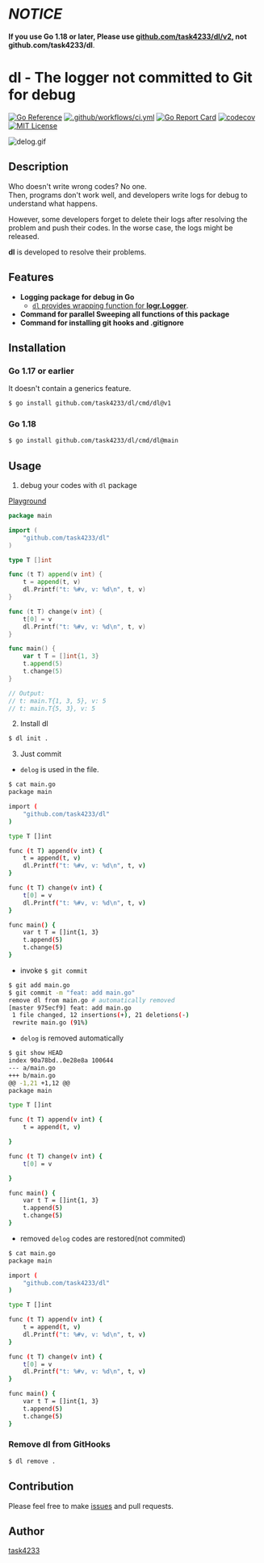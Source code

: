 # *NOTICE*
**If you use Go 1.18 or later, Please use [github.com/task4233/dl/v2](https://pkg.go.dev/github.com/task4233/dl/v2), not github.com/task4233/dl**.

dl - The logger not committed to Git for debug
======

[![Go Reference](https://pkg.go.dev/badge/github.com/task4233/dl.svg)](https://pkg.go.dev/github.com/task4233/dl)
[![.github/workflows/ci.yml](https://github.com/task4233/dl/actions/workflows/ci.yml/badge.svg)](https://github.com/task4233/dl/actions/workflows/ci.yml)
[![Go Report Card](https://goreportcard.com/badge/github.com/task4233/dl)](https://goreportcard.com/report/github.com/task4233/dl)
[![codecov](https://codecov.io/gh/task4233/dl/branch/main/graph/badge.svg?token=xrhysp4Tzf)](https://codecov.io/gh/task4233/dl)
[![MIT License](http://img.shields.io/badge/license-MIT-blue.svg?style=flat)](LICENSE)


![delog.gif](https://user-images.githubusercontent.com/29667656/159164178-f72aede7-f825-438a-add6-aa3deedf8c4c.gif)

## Description
Who doesn't write wrong codes? No one.  
Then, programs don't work well, and developers write logs for debug to understand what happens.

However, some developers forget to delete their logs after resolving the problem and push their codes. In the worse case, the logs might be released.

**dl** is developed to resolve their problems.

## Features
- **Logging package for debug in Go**
  - [`dl` provides wrapping function for **logr.Logger**](https://pkg.go.dev/github.com/task4233/dl#NewLogger).
- **Command for parallel Sweeping all functions of this package**
- **Command for installing git hooks and .gitignore**

## Installation
### Go 1.17 or earlier
It doesn't contain a generics feature.

```bash
$ go install github.com/task4233/dl/cmd/dl@v1
```

### Go 1.18

```bash
$ go install github.com/task4233/dl/cmd/dl@main
```

## Usage

1. debug your codes with `dl` package

[Playground](https://go.dev/play/p/PWJAD4tvLLS)
```go
package main

import (
	"github.com/task4233/dl"
)

type T []int

func (t T) append(v int) {
	t = append(t, v)
	dl.Printf("t: %#v, v: %d\n", t, v)
}

func (t T) change(v int) {
	t[0] = v
	dl.Printf("t: %#v, v: %d\n", t, v)
}

func main() {
	var t T = []int{1, 3}
	t.append(5)
	t.change(5)
}

// Output:
// t: main.T{1, 3, 5}, v: 5
// t: main.T{5, 3}, v: 5
```

2. Install dl

```bash
$ dl init .
```

3. Just commit

- `delog` is used in the file.

```bash
$ cat main.go 
package main

import (
	"github.com/task4233/dl"
)

type T []int

func (t T) append(v int) {
	t = append(t, v)
	dl.Printf("t: %#v, v: %d\n", t, v)
}

func (t T) change(v int) {
	t[0] = v
	dl.Printf("t: %#v, v: %d\n", t, v)
}

func main() {
	var t T = []int{1, 3}
	t.append(5)
	t.change(5)
}

```

- invoke `$ git commit`

```bash
$ git add main.go
$ git commit -m "feat: add main.go"
remove dl from main.go # automatically removed
[master 975ecf9] feat: add main.go
 1 file changed, 12 insertions(+), 21 deletions(-)
 rewrite main.go (91%)
```

- `delog` is removed automatically

```bash
$ git show HEAD
index 90a78bd..0e28e8a 100644
--- a/main.go
+++ b/main.go
@@ -1,21 +1,12 @@
package main

type T []int

func (t T) append(v int) {
	t = append(t, v)

}

func (t T) change(v int) {
	t[0] = v

}

func main() {
	var t T = []int{1, 3}
	t.append(5)
	t.change(5)
}
```

- removed `delog` codes are restored(not commited)

```bash
$ cat main.go 
package main

import (
	"github.com/task4233/dl"
)

type T []int

func (t T) append(v int) {
	t = append(t, v)
	dl.Printf("t: %#v, v: %d\n", t, v)
}

func (t T) change(v int) {
	t[0] = v
	dl.Printf("t: %#v, v: %d\n", t, v)
}

func main() {
	var t T = []int{1, 3}
	t.append(5)
	t.change(5)
}
```

### Remove dl from GitHooks

```bash
$ dl remove .
```

## Contribution
Please feel free to make [issues](https://github.com/task4233/dl/issues/new/choose) and pull requests.

## Author
[task4233](https://github.com/task4233)
